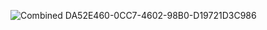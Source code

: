 ![Combined DA52E460-0CC7-4602-98B0-D19721D3C986](https://github.com/user-attachments/assets/f66168a2-a3e4-4679-9708-060bcaaf9e24)
